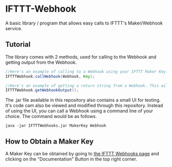 # IFTTT-Webhook
 A basic library / program that allows easy calls to IFTTT's Maker/Webhook service.
## Tutorial
 The library comes with 2 methods, used for calling to the Webhook and getting output from the Webhook.
 ```java
 //Here's an example of calling to a Webhook using your IFTTT Maker Key.
 IFTTTWebhook.callWebhook(Webhook, Key);
 
 //Here's an example of getting a return string from a Webhook. This will return an empty string if no Webhook has been called before.
 IFTTTWebhook.getWebhookOutput();
 ```
 The .jar file available in this repository also contains a small UI for testing. It's code cam also be viewed and modified through this repository. Instead of using the UI, you can call a Webhook using a command line of your choice. The command would be as follows.
 ```batch
 java -jar IFTTTWebhooks.jar MakerKey Webhook
 ```
## How to Obtain a Maker Key
  A Maker Key can be obtained by going to [the IFTTT Webhooks page](https://ifttt.com/maker_webhooks) and clicking on the "Documentation" Button in the top right corner.
